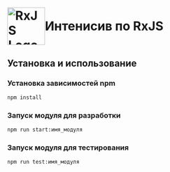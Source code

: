 # <div style='display: flex; align-items: center'><img src="assets/images/rxjs.png" alt="RxJS Logo" width="86" height="86"> Интенисив по RxJS</div>

## Установка и использование

### Установка зависимостей npm

```sh
npm install
```

### Запуск модуля для разработки

```sh
npm run start:имя_модуля
```

### Запуск модуля для тестирования

```sh
npm run test:имя_модуля
```
